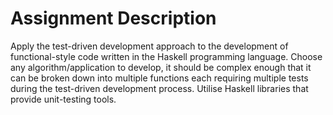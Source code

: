 # Assignment Description

Apply the test-driven development approach to the development of functional-style code written
in the Haskell programming language. Choose any algorithm/application to
develop, it should be complex enough that it can be broken down into multiple functions
each requiring multiple tests during the test-driven development process. Utilise Haskell libraries that provide unit-testing tools.

